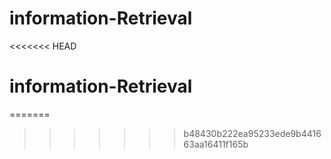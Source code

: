 # information-Retrieval
<<<<<<< HEAD
# information-Retrieval
=======
>>>>>>> b48430b222ea95233ede9b441663aa16411f165b
